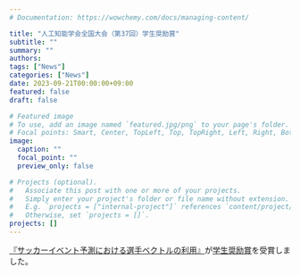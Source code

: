 ```yaml
---
# Documentation: https://wowchemy.com/docs/managing-content/

title: "人工知能学会全国大会（第37回）学生奨励賞"
subtitle: ""
summary: ""
authors:
tags: ["News"]
categories: ["News"]
date: 2023-09-21T00:00:00+09:00
featured: false
draft: false

# Featured image
# To use, add an image named `featured.jpg/png` to your page's folder.
# Focal points: Smart, Center, TopLeft, Top, TopRight, Left, Right, BottomLeft, Bottom, BottomRight.
image:
  caption: ""
  focal_point: ""
  preview_only: false

# Projects (optional).
#   Associate this post with one or more of your projects.
#   Simply enter your project's folder or file name without extension.
#   E.g. `projects = ["internal-project"]` references `content/project/deep-learning/index.md`.
#   Otherwise, set `projects = []`.
projects: []
---
```


[『サッカーイベント予測における選手ベクトルの利用』](https://www.jstage.jst.go.jp/article/pjsai/JSAI2023/0/JSAI2023_2M5GS1005/_article/-char/ja/)が[学生奨励賞](https://www.ai-gakkai.or.jp/about/award/jsai_award-conf-s/)を受賞しました。
